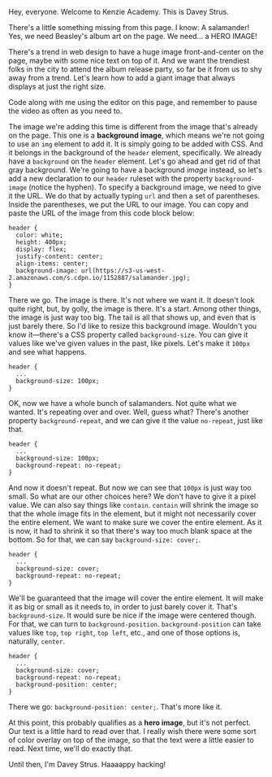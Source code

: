 Hey, everyone. Welcome to Kenzie Academy. This is Davey Strus.

There's a little something missing from this page. I know: A salamander! Yes, we need Beasley's album art on the page. We need... a HERO IMAGE!

There's a trend in web design to have a huge image front-and-center on the page, maybe with some nice text on top of it. And we want the trendiest folks in the city to attend the album release party, so far be it from us to shy away from a trend. Let's learn how to add a giant image that always displays at just the right size.

Code along with me using the editor on this page, and remember to pause the video as often as you need to.

The image we're adding this time is different from the image that's already on the page. This one is a **background image**, which means we're not going to use an `img` element to add it. It is simply going to be added with CSS. And it belongs in the background of the `header` element, specifically. We already have a `background` on the `header` element. Let's go ahead and get rid of that gray background. We're going to have a background _image_ instead, so let's add a new declaration to our `header` ruleset with the property `background-image` (notice the hyphen). To specify a background image, we need to give it the URL. We do that by actually typing `url` and then a set of parentheses. Inside the parentheses, we put the URL to our image. You can copy and paste the URL of the image from this code block below:

```
header {
  color: white;
  height: 400px;
  display: flex;
  justify-content: center;
  align-items: center;
  background-image: url(https://s3-us-west-2.amazonaws.com/s.cdpn.io/1152887/salamander.jpg);
}
```

There we go. The image is there. It's not where we want it. It doesn't look quite right, but, by golly, the image is there. It's a start. Among other things, the image is just way too big. The tail is all that shows up, and even that is just barely there. So I'd like to resize this background image. Wouldn't you know it&mdash;there's a CSS property called `background-size`. You can give it values like we've given values in the past, like pixels. Let's make it `100px` and see what happens.

```
header {
  ...
  background-size: 100px;
}
```

OK, now we have a whole bunch of salamanders. Not quite what we wanted. It's repeating over and over. Well, guess what? There's another property `background-repeat`, and we can give it the value `no-repeat`, just like that.

```
header {
  ...
  background-size: 100px;
  background-repeat: no-repeat;
}
```

And now it doesn't repeat. But now we can see that `100px` is just way too small. So what are our other choices here? We don't have to give it a pixel value. We can also say things like `contain`. `contain` will shrink the image so that the whole image fits in the element, but it might not necessarily cover the entire element. We want to make sure we cover the entire element. As it is now, it had to shrink it so that there's way too much blank space at the bottom. So for that, we can say `background-size: cover;`.

```
header {
  ...
  background-size: cover;
  background-repeat: no-repeat;
}
```

We'll be guaranteed that the image will cover the entire element. It will make it as big or small as it needs to, in order to just barely cover it. That's `background-size`. It would sure be nice if the image were centered though. For that, we can turn to `background-position`. `background-position` can take values like `top`, `top right`, `top left`, etc., and one of those options is, naturally, `center`.

```
header {
  ...
  background-size: cover;
  background-repeat: no-repeat;
  background-position: center;
}
```

There we go: `background-position: center;`. That's more like it.

At this point, this probably qualifies as a **hero image**, but it's not perfect. Our text is a little hard to read over that. I really wish there were some sort of color overlay on top of the image, so that the text were a little easier to read. Next time, we'll do exactly that.

Until then, I'm Davey Strus. Haaaappy hacking!
